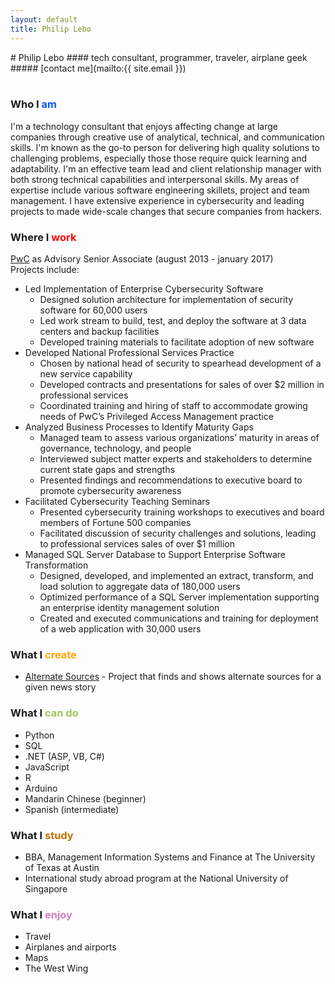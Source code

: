 ```yaml
---
layout: default
title: Philip Lebo
---
```

<div class="title" markdown="1">
# Philip Lebo
#### tech consultant, programmer, traveler, airplane geek
##### [contact me](mailto:{{ site.email }})
</div>
<br>

### Who I <span style="color: #0059ff">am</span>
I'm a technology consultant that enjoys affecting change at large companies through creative use of analytical, technical, and communication skills. I'm known as the go-to person for delivering high quality solutions to challenging problems, especially those those require quick learning and adaptability. I'm an effective team lead and client relationship manager with both strong technical capabilities and interpersonal skills. My areas of expertise include various software engineering skillets, project and team management. I have extensive experience in cybersecurity and leading projects to made wide-scale changes that secure companies from hackers.

### Where I <span style="color: red">work</span>
[PwC](https://www.pwc.com/us/en/cybersecurity.html) as Advisory Senior Associate (august 2013 - january 2017)  
Projects include:
* Led Implementation of Enterprise Cybersecurity Software
    * Designed solution architecture for implementation of security software for 60,000 users
    * Led work stream to build, test, and deploy the software at 3 data centers and backup facilities
    * Developed training materials to facilitate adoption of new software
* Developed National Professional Services Practice
    * Chosen by national head of security to spearhead development of a new service capability
    * Developed contracts and presentations for sales of over $2 million in professional services
    * Coordinated training and hiring of staff to accommodate growing needs of PwC’s Privileged Access Management practice
* Analyzed Business Processes to Identify Maturity Gaps
    * Managed team to assess various organizations’ maturity in areas of governance, technology, and people 
    * Interviewed subject matter experts and stakeholders to determine current state gaps and strengths
    * Presented findings and recommendations to executive board to promote cybersecurity awareness
* Facilitated Cybersecurity Teaching Seminars
    * Presented cybersecurity training workshops to executives and board members of Fortune 500 companies
    * Facilitated discussion of security challenges and solutions, leading to professional services sales of over $1 million 
* Managed SQL Server Database to Support Enterprise Software Transformation
    * Designed, developed, and implemented an extract, transform, and load solution to aggregate data of 180,000 users
    * Optimized performance of a SQL Server implementation supporting an enterprise identity management solution
    * Created and executed communications and training for deployment of a web application with 30,000 users

### What I <span style="color: orange">create</span>
* [Alternate Sources](https://as.philiplebo.com) - Project that finds and shows alternate sources for a given news story

### What I <span style="color: #a1c659">can do</span>
* Python
* SQL
* .NET (ASP, VB, C#)
* JavaScript
* R
* Arduino
* Mandarin Chinese (beginner)
* Spanish (intermediate)

### What I <span style="color: #be7200">study</span>
* BBA, Management Information Systems and Finance at The University of Texas at Austin
* International study abroad program at the National University of Singapore

### What I <span style="color: #d381c3">enjoy</span>
* Travel 
* Airplanes and airports
* Maps
* The West Wing
